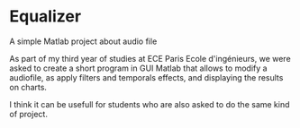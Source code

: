 # Equalizer
A simple Matlab project about audio file

As part of my third year of studies at ECE Paris Ecole d'ingénieurs, 
we were asked to create a short program in GUI Matlab that allows to modify a audiofile,
as apply filters and temporals effects, and displaying the results on charts.

I think it can be usefull for students who are also asked to do the same kind of project.
